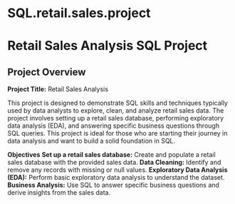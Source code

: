 # SQL.retail.sales.project
# Retail Sales Analysis SQL Project

## Project Overview

**Project Title:** Retail Sales Analysis

This project is designed to demonstrate SQL skills and techniques typically used by data analysts to explore, clean, and analyze retail sales data. The project involves setting up a retail sales database, performing exploratory data analysis (EDA), and answering specific business questions through SQL queries. This project is ideal for those who are starting their journey in data analysis and want to build a solid foundation in SQL.

**Objectives**
**Set up a retail sales database:** Create and populate a retail sales database with the provided sales data.
**Data Cleaning:** Identify and remove any records with missing or null values.
**Exploratory Data Analysis (EDA):** Perform basic exploratory data analysis to understand the dataset.
**Business Analysis:** Use SQL to answer specific business questions and derive insights from the sales data.
